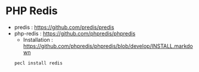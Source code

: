 # PHP Redis

- predis : https://github.com/predis/predis
- php-redis : https://github.com/phpredis/phpredis
    - Installation : https://github.com/phpredis/phpredis/blob/develop/INSTALL.markdown
    ```bash
    pecl install redis
    ```